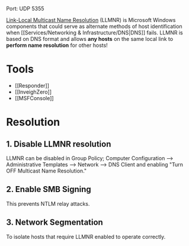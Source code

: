 Port:
	UDP 5355

[Link-Local Multicast Name Resolution](https://datatracker.ietf.org/doc/html/rfc4795) (LLMNR) is Microsoft Windows components that could serve as alternate methods of host identification when [[Services/Networking & Infrastructure/DNS|DNS]] fails. LLMNR is based on DNS format and allows **any hosts** on the same local link to **perform name resolution** for other hosts!
# Tools
- [[Responder]]
- [[InveighZero]]
- [[MSFConsole]]
# Resolution
## 1. Disable LLMNR resolution
LLMNR can be disabled in Group Policy; Computer Configuration --> Administrative Templates --> Network --> DNS Client and enabling "Turn OFF Multicast Name Resolution."
## 2. Enable SMB Signing
This prevents NTLM relay attacks.
## 3. Network Segmentation
To isolate hosts that require LLMNR enabled to operate correctly.
